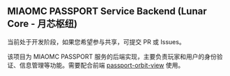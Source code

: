 ## MIAOMC PASSPORT Service Backend (Lunar Core - 月芯枢纽)

当前处于开发阶段，如果您希望参与共享，可提交 PR 或 Issues。

该项目为 MIAOMC PASSPORT 服务的后端实现，主要负责玩家和用户的身份验证、信息管理等功能。需要配合前端 [passport-orbit-view](https://github.com/MIAOMC-Server/passport-orbit-view) 使用。
